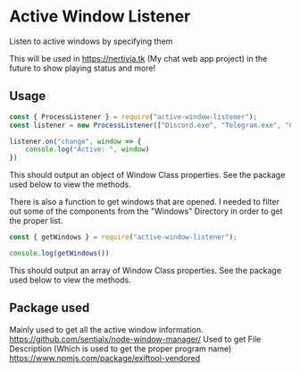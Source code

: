# Active Window Listener
Listen to active windows by specifying them

This will be used in https://nertivia.tk (My chat web app project) in the future to show playing status and more!

## Usage
```js
const { ProcessListener } = require("active-window-listener");
const listener = new ProcessListener(["Discord.exe", "Telegram.exe", "Code.exe"]);

listener.on("change", window => {
	console.log("Active: ", window)
})
```
This should output an object of Window Class properties. See the package used below to view the methods.

There is also a function to get windows that are opened. I needed to filter out some of the components from the "Windows" Directory in order to get the proper list.
```js
const { getWindows } = require("active-window-listener");

console.log(getWindows())
```
This should output an array of Window Class properties. See the package used below to view the methods.

## Package used
Mainly used to get all the active window information.
https://github.com/sentialx/node-window-manager/
Used to get File Description (Which is used to get the proper program name)
https://www.npmjs.com/package/exiftool-vendored
